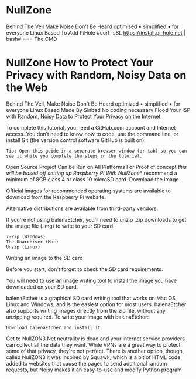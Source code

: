 # NullZone
Behind The Veil Make Noise Don't Be Heard 
optimised • simplified • for everyone 
Linux Based To Add PiHole #curl -sSL https://install.pi-hole.net | bash# === The CMD
# NullZone How to Protect Your Privacy with Random, Noisy Data on the Web
Behind The Veil, Make Noise Don't Be Heard 
optimized • simplified • for everyone 
Linux Based 
Made By Sinbad
No coding necessary
Flood Your ISP with Random, Noisy Data to Protect Your Privacy on the Internet 

To complete this tutorial, you need a GitHub.com account and Internet access. You don’t need to know how to code, use the command line, or install Git (the version control software GitHub is built on).

    Tip: Open this guide in a separate browser window (or tab) so you can see it while you complete the steps in the tutorial.


Open Source Project Can be Run on All Platforms For Proof of concept *this will be based off setting up Raspberry Pi With NullZone**
recommend a minimum of 8GB class 4 or class 10 microSD card. 
Download the image

Official images for recommended operating systems are available to download from the Raspberry Pi website.

Alternative distributions are available from third-party vendors.

If you're not using balenaEtcher, you'll need to unzip .zip downloads to get the image file (.img) to write to your SD card.


    7-Zip (Windows)
    The Unarchiver (Mac)
    Unzip (Linux)

Writing an image to the SD card

Before you start, don't forget to check the SD card requirements.

You will need to use an image writing tool to install the image you have downloaded on your SD card.

balenaEtcher is a graphical SD card writing tool that works on Mac OS, Linux and Windows, and is the easiest option for most users. balenaEtcher also supports writing images directly from the zip file, without any unzipping required. To write your image with balenaEtcher:

    Download balenaEtcher and install it.


Get to NullZON3
Net neutrality is dead and your internet service providers can collect all the data they want. While VPNs are a great way to protect some of that privacy, they're not perfect. There is another option, though, called NullZON3 it was inspired by Squawk, which is a bit of HTML code added to websites that cause the pages to send additional random requests, but Noisy makes it an easy-to-use and modify Python program

